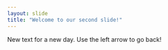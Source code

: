 ```yaml
---
layout: slide
title: "Welcome to our second slide!"
---
```

New text for a new day.
Use the left arrow to go back!
